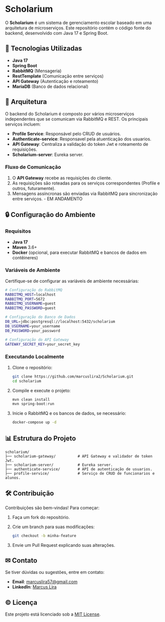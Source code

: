 # Scholarium

O **Scholarium** é um sistema de gerenciamento escolar baseado em uma arquitetura de microserviços. Este repositório contém o código fonte do backend, desenvolvido com Java 17 e Spring Boot.

## 🔧 Tecnologias Utilizadas

- **Java 17**
- **Spring Boot**
- **RabbitMQ** (Mensageria)
- **RestTemplate** (Comunicação entre serviços)
- **API Gateway** (Autenticação e roteamento)
- **MariaDB** (Banco de dados relacional)

## 🔄 Arquitetura

O backend do Scholarium é composto por vários microserviços independentes que se comunicam via RabbitMQ e REST. Os principais serviços incluem:

- **Profile Service**: Responsável pelo CRUD de usuários.
- **Authenticate-service**: Responsavel pela atuenticação dos usuarios.
- **API Gateway**: Centraliza a validação do token Jwt e roteamento de requisições.
- **Scholarium-server**: Eureka server.

### Fluxo de Comunicação

1. O **API Gateway** recebe as requisições do cliente.
2. As requisições são roteadas para os serviços correspondentes (Profile e outros, futuramente).
3. Mensagens assíncronas são enviadas via RabbitMQ para sincronização entre serviços. - EM ANDAMENTO

## 🔒 Configuração do Ambiente

### Requisitos

- **Java 17**
- **Maven** 3.6+
- **Docker** (opcional, para executar RabbitMQ e bancos de dados em contêineres)

### Variáveis de Ambiente

Certifique-se de configurar as variáveis de ambiente necessárias:

```bash
# Configuração do RabbitMQ
RABBITMQ_HOST=localhost
RABBITMQ_PORT=5672
RABBITMQ_USERNAME=guest
RABBITMQ_PASSWORD=guest

# Configuração do Banco de Dados
DB_URL=jdbc:postgresql://localhost:5432/scholarium
DB_USERNAME=your_username
DB_PASSWORD=your_password

# Configuração do API Gateway
GATEWAY_SECRET_KEY=your_secret_key
```

### Executando Localmente

1. Clone o repositório:

   ```bash
   git clone https://github.com/marcuslira2/Scholarium.git
   cd scholarium
   ```

2. Compile e execute o projeto:

   ```bash
   mvn clean install
   mvn spring-boot:run
   ```

3. Inicie o RabbitMQ e os bancos de dados, se necessário:

   ```bash
   docker-compose up -d
   ```

## 📊 Estrutura do Projeto

```plaintext
scholarium/
├── scholarium-gateway/          # API Gateway e validador de token Jwt.
├── scholarium-server/           # Eureka server.
├── authenticate-service/        # API de autenticação de usuarios.
├── profile-service/             # Serviço de CRUD de funcionarios e alunos.
```

## 🛠️ Contribuição

Contribuições são bem-vindas! Para começar:

1. Faça um fork do repositório.
2. Crie um branch para suas modificações:

   ```bash
   git checkout -b minha-feature
   ```

3. Envie um Pull Request explicando suas alterações.

## ✉ Contato

Se tiver dúvidas ou sugestões, entre em contato:

- **Email**: marcuslira57@gmail.com
- **LinkedIn**: [Marcus Lira](https://www.linkedin.com/in/marcus-lira-923988196)

## © Licença

Este projeto está licenciado sob a [MIT License](LICENSE).

